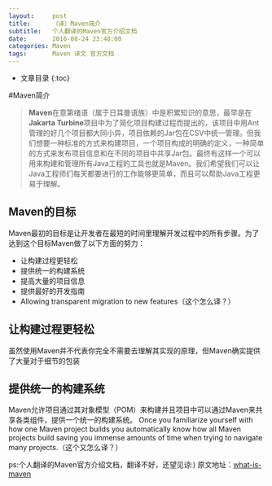 ```yaml
---
layout:     post
title:      （译）Maven简介
subtitle:   个人翻译的Maven官方介绍文档
date:       2016-08-24 23:48:00
categories: Maven
tags:       Maven 译文 官方文档
---
```


* 文章目录
{:toc}

#Maven简介

> **Maven**在意第绪语（属于日耳曼语族）中是积累知识的意思，最早是在**Jakarta Turbine**项目中为了简化项目构建过程而提出的，该项目中用Ant管理的好几个项目都大同小异，项目依赖的Jar包在CSV中统一管理。但我们想要一种标准的方式来构建项目，一个项目构成的明确的定义，一种简单的方式来发布项目信息和在不同的项目中共享Jar包。最终有这样一个可以用来构建和管理所有Java工程的工具也就是Maven。我们希望我们可以让Java工程师们每天都要进行的工作能够更简单，而且可以帮助Java工程更易于理解。

## Maven的目标

Maven最初的目标是让开发者在最短的时间里理解开发过程中的所有步骤。为了达到这个目标Maven做了以下方面的努力：

- 让构建过程更轻松
- 提供统一的构建系统
- 提高大量的项目信息
- 提供最好的开发指南
- Allowing transparent migration to new features（这个怎么译？）




## 让构建过程更轻松
虽然使用Maven并不代表你完全不需要去理解其实现的原理，但Maven确实提供了大量对于细节的包装

## 提供统一的构建系统
Maven允许项目通过其对象模型（POM）来构建并且项目中可以通过Maven来共享各类组件，提供一个统一的构建系统。
Once you familiarize yourself with how one Maven project builds you automatically know how all Maven projects build saving you immense amounts of time when trying to navigate many projects.（这个又怎么译？）

ps:个人翻译的Maven官方介绍文档，翻译不好，还望见谅:)
原文地址：[what-is-maven](http://maven.apache.org/what-is-maven.html)